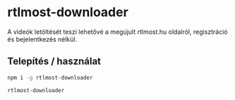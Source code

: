 # rtlmost-downloader
A videók letöltését teszi lehetővé a megújult rtlmost.hu oldalról, regisztráció és bejelentkezés nélkül.

## Telepítés / használat
```sh
npm i -g rtlmost-downloader

rtlmost-downloader
```
